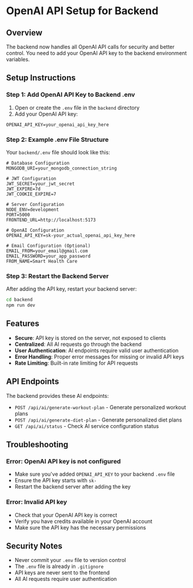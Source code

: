 # OpenAI API Setup for Backend

## Overview
The backend now handles all OpenAI API calls for security and better control. You need to add your OpenAI API key to the backend environment variables.

## Setup Instructions

### Step 1: Add OpenAI API Key to Backend .env

1. Open or create the `.env` file in the `backend` directory
2. Add your OpenAI API key:

```env
OPENAI_API_KEY=your_openai_api_key_here
```

### Step 2: Example .env File Structure

Your `backend/.env` file should look like this:

```env
# Database Configuration
MONGODB_URI=your_mongodb_connection_string

# JWT Configuration
JWT_SECRET=your_jwt_secret
JWT_EXPIRE=7d
JWT_COOKIE_EXPIRE=7

# Server Configuration
NODE_ENV=development
PORT=5000
FRONTEND_URL=http://localhost:5173

# OpenAI Configuration
OPENAI_API_KEY=sk-your_actual_openai_api_key_here

# Email Configuration (Optional)
EMAIL_FROM=your_email@gmail.com
EMAIL_PASSWORD=your_app_password
FROM_NAME=Smart Health Care
```

### Step 3: Restart the Backend Server

After adding the API key, restart your backend server:

```bash
cd backend
npm run dev
```

## Features

- **Secure**: API key is stored on the server, not exposed to clients
- **Centralized**: All AI requests go through the backend
- **User Authentication**: AI endpoints require valid user authentication
- **Error Handling**: Proper error messages for missing or invalid API keys
- **Rate Limiting**: Built-in rate limiting for API requests

## API Endpoints

The backend provides these AI endpoints:

- `POST /api/ai/generate-workout-plan` - Generate personalized workout plans
- `POST /api/ai/generate-diet-plan` - Generate personalized diet plans
- `GET /api/ai/status` - Check AI service configuration status

## Troubleshooting

### Error: OpenAI API key is not configured
- Make sure you've added `OPENAI_API_KEY` to your backend `.env` file
- Ensure the API key starts with `sk-`
- Restart the backend server after adding the key

### Error: Invalid API key
- Check that your OpenAI API key is correct
- Verify you have credits available in your OpenAI account
- Make sure the API key has the necessary permissions

## Security Notes

- Never commit your `.env` file to version control
- The `.env` file is already in `.gitignore`
- API keys are never sent to the frontend
- All AI requests require user authentication 